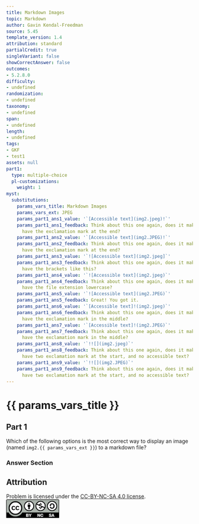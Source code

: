 ```yaml
---
title: Markdown Images
topic: Markdown
author: Gavin Kendal-Freedman
source: 5.45
template_version: 1.4
attribution: standard
partialCredit: true
singleVariant: false
showCorrectAnswer: false
outcomes:
- 5.2.8.0
difficulty:
- undefined
randomization:
- undefined
taxonomy:
- undefined
span:
- undefined
length:
- undefined
tags:
- GKF
- test1
assets: null
part1:
  type: multiple-choice
  pl-customizations:
    weight: 1
myst:
  substitutions:
    params_vars_title: Markdown Images
    params_vars_ext: JPEG
    params_part1_ans1_value: '`[Accessible text](img2.jpeg)!`'
    params_part1_ans1_feedback: Think about this one again, does it make sense to
      have the exclamation mark at the end?
    params_part1_ans2_value: '`[Accessible text](img2.JPEG)!`'
    params_part1_ans2_feedback: Think about this one again, does it make sense to
      have the exclamation mark at the end?
    params_part1_ans3_value: '`![Accessible text](img2.jpeg]`'
    params_part1_ans3_feedback: Think about this one again, does it make sense to
      have the brackets like this?
    params_part1_ans4_value: '`![Accessible text](img2.jpeg)`'
    params_part1_ans4_feedback: Think about this one again, does it make sense to
      have the file extension lowercase?
    params_part1_ans5_value: '`![Accessible text](img2.JPEG)`'
    params_part1_ans5_feedback: Great! You got it.
    params_part1_ans6_value: '`[Accessible text]!(img2.jpeg)`'
    params_part1_ans6_feedback: Think about this one again, does it make sense to
      have the exclamation mark in the middle?
    params_part1_ans7_value: '`[Accessible text]!(img2.JPEG)`'
    params_part1_ans7_feedback: Think about this one again, does it make sense to
      have the exclamation mark in the middle?
    params_part1_ans8_value: '`!![](img2.jpeg)`'
    params_part1_ans8_feedback: Think about this one again, does it make sense to
      have two exclamation mark at the start, and no accessible text?
    params_part1_ans9_value: '`!![](img2.JPEG)`'
    params_part1_ans9_feedback: Think about this one again, does it make sense to
      have two exclamation mark at the start, and no accessible text?
---
```

# {{ params_vars_title }}

## Part 1

Which of the following options is the most correct way to display an image (named `img2.{{ params_vars_ext }}`) to a markdown file?

### Answer Section

## Attribution

Problem is licensed under the [CC-BY-NC-SA 4.0 license](https://creativecommons.org/licenses/by-nc-sa/4.0/).<br> ![The Creative Commons 4.0 license requiring attribution-BY, non-commercial-NC, and share-alike-SA license.](https://raw.githubusercontent.com/firasm/bits/master/by-nc-sa.png)